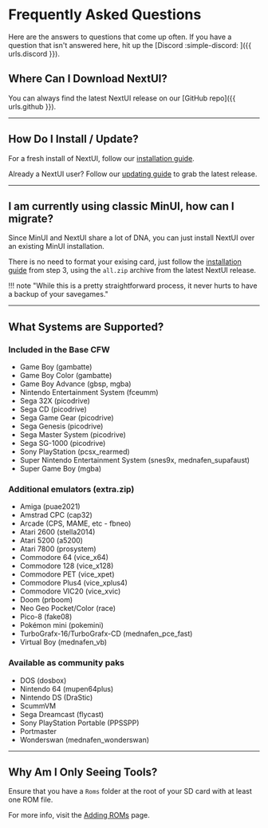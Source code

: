 # Frequently Asked Questions

Here are the answers to questions that come up often. If you have a question that isn't answered here, hit up
the [Discord :simple-discord: ]({{ urls.discord }}).

## Where Can I Download NextUI?

You can always find the latest NextUI release on our [GitHub repo]({{ urls.github }}).

---

## How Do I Install / Update?

For a fresh install of NextUI, follow our [installation guide](../usage.md#installation-instructions).

Already a NextUI user? Follow our [updating guide](../usage.md#updating-an-existing-install) to grab the latest release.

---

## I am currently using classic MinUI, how can I migrate?

Since MinUI and NextUI share a lot of DNA, you can just install NextUI over an existing MinUI installation.

There is no need to format your exising card, just follow the [installation guide](../usage.md#installation-instructions)
from step 3, using the `all.zip` archive from the latest NextUI release. 

!!! note "While this is a pretty straightforward process, it never hurts to have a backup of your savegames."

---

## What Systems are Supported?

### Included in the Base CFW

* Game Boy (gambatte)
* Game Boy Color (gambatte)
* Game Boy Advance (gbsp, mgba)
* Nintendo Entertainment System (fceumm)
* Sega 32X (picodrive)
* Sega CD (picodrive)
* Sega Game Gear (picodrive)
* Sega Genesis (picodrive)
* Sega Master System (picodrive)
* Sega SG-1000 (picodrive)
* Sony PlayStation (pcsx_rearmed)
* Super Nintendo Entertainment System (snes9x, mednafen_supafaust)
* Super Game Boy (mgba)

### Additional emulators (extra.zip)

* Amiga (puae2021)
* Amstrad CPC (cap32)
* Arcade (CPS, MAME, etc - fbneo)
* Atari 2600 (stella2014)
* Atari 5200 (a5200)
* Atari 7800 (prosystem)
* Commodore 64 (vice_x64)
* Commodore 128 (vice_x128)
* Commodore PET (vice_xpet)
* Commodore Plus4 (vice_xplus4)
* Commodore VIC20 (vice_xvic)
* Doom (prboom)
* Neo Geo Pocket/Color (race)
* Pico-8 (fake08)
* Pokémon mini (pokemini)
* TurboGrafx-16/TurboGrafx-CD (mednafen_pce_fast)
* Virtual Boy (mednafen_vb)

### Available as community paks

* DOS (dosbox)
* Nintendo 64 (mupen64plus)
* Nintendo DS (DraStic)
* ScummVM
* Sega Dreamcast (flycast)
* Sony PlayStation Portable (PPSSPP)
* Portmaster
* Wonderswan (mednafen_wonderswan)

---

## Why Am I Only Seeing Tools?

Ensure that you have a `Roms` folder at the root of your SD card with at least one ROM file.

For more info, visit the [Adding ROMs](../usage.md#adding-roms) page.
